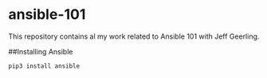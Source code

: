 # ansible-101
This repository contains al my work related to Ansible 101 with Jeff Geerling.

##Installing Ansible
```shell
pip3 install ansible
```